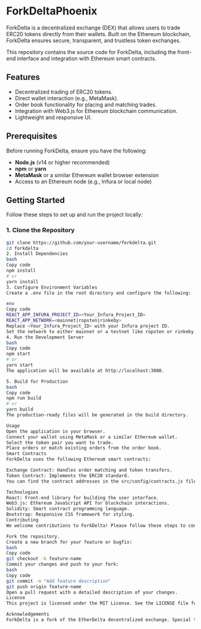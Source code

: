 # ForkDeltaPhoenix

ForkDelta is a decentralized exchange (DEX) that allows users to trade ERC20 tokens directly from their wallets. Built on the Ethereum blockchain, ForkDelta ensures secure, transparent, and trustless token exchanges.

This repository contains the source code for ForkDelta, including the front-end interface and integration with Ethereum smart contracts.

## Features

- Decentralized trading of ERC20 tokens.
- Direct wallet interaction (e.g., MetaMask).
- Order book functionality for placing and matching trades.
- Integration with Web3.js for Ethereum blockchain communication.
- Lightweight and responsive UI.

## Prerequisites

Before running ForkDelta, ensure you have the following:

- **Node.js** (v14 or higher recommended)
- **npm** or **yarn**
- **MetaMask** or a similar Ethereum wallet browser extension
- Access to an Ethereum node (e.g., Infura or local node)

## Getting Started

Follow these steps to set up and run the project locally:

### 1. Clone the Repository

```bash
git clone https://github.com/your-username/forkdelta.git
cd forkdelta
2. Install Dependencies
bash
Copy code
npm install
# or
yarn install
3. Configure Environment Variables
Create a .env file in the root directory and configure the following:

env
Copy code
REACT_APP_INFURA_PROJECT_ID=<Your_Infura_Project_ID>
REACT_APP_NETWORK=<mainnet|ropsten|rinkeby>
Replace <Your_Infura_Project_ID> with your Infura project ID.
Set the network to either mainnet or a testnet like ropsten or rinkeby.
4. Run the Development Server
bash
Copy code
npm start
# or
yarn start
The application will be available at http://localhost:3000.

5. Build for Production
bash
Copy code
npm run build
# or
yarn build
The production-ready files will be generated in the build directory.

Usage
Open the application in your browser.
Connect your wallet using MetaMask or a similar Ethereum wallet.
Select the token pair you want to trade.
Place orders or match existing orders from the order book.
Smart Contracts
ForkDelta uses the following Ethereum smart contracts:

Exchange Contract: Handles order matching and token transfers.
Token Contract: Implements the ERC20 standard.
You can find the contract addresses in the src/config/contracts.js file.

Technologies
React: Front-end library for building the user interface.
Web3.js: Ethereum JavaScript API for blockchain interactions.
Solidity: Smart contract programming language.
Bootstrap: Responsive CSS framework for styling.
Contributing
We welcome contributions to ForkDelta! Please follow these steps to contribute:

Fork the repository.
Create a new branch for your feature or bugfix:
bash
Copy code
git checkout -b feature-name
Commit your changes and push to your fork:
bash
Copy code
git commit -m "Add feature description"
git push origin feature-name
Open a pull request with a detailed description of your changes.
License
This project is licensed under the MIT License. See the LICENSE file for details.

Acknowledgements
ForkDelta is a fork of the EtherDelta decentralized exchange. Special thanks to the Ethereum community for providing the tools and resources that made this project possible.
